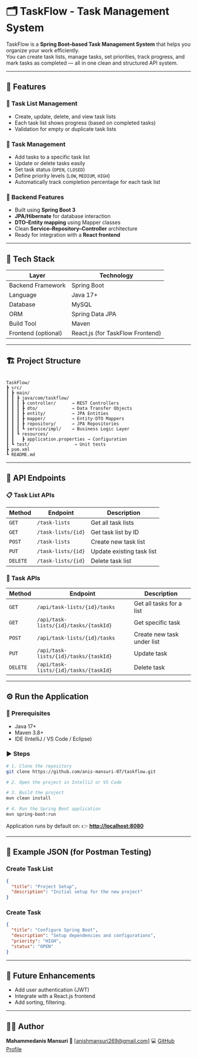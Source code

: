 
# 🗂️ TaskFlow - Task Management System

TaskFlow is a **Spring Boot–based Task Management System** that helps you organize your work efficiently.  
You can create task lists, manage tasks, set priorities, track progress, and mark tasks as completed — all in one clean and structured API system.  

---

## 🚀 Features

### 🔹 Task List Management
- Create, update, delete, and view task lists
- Each task list shows progress (based on completed tasks)
- Validation for empty or duplicate task lists

### 🔹 Task Management
- Add tasks to a specific task list
- Update or delete tasks easily
- Set task status (`OPEN`, `CLOSED`)
- Define priority levels (`LOW`, `MEDIUM`, `HIGH`)
- Automatically track completion percentage for each task list

### 🔹 Backend Features
- Built using **Spring Boot 3**
- **JPA/Hibernate** for database interaction
- **DTO–Entity mapping** using Mapper classes
- Clean **Service–Repository–Controller** architecture
- Ready for integration with a **React frontend**

---

## 🧩 Tech Stack

| Layer | Technology |
|-------|-------------|
| Backend Framework | Spring Boot |
| Language | Java 17+ |
| Database | MySQL |
| ORM | Spring Data JPA |
| Build Tool | Maven |
| Frontend (optional) | React.js (for TaskFlow Frontend) |

---

## 🏗️ Project Structure

```

TaskFlow/
┣ src/
┃ ┣ main/
┃ ┃ ┣ java/com/taskflow/
┃ ┃ ┃ ┣ controller/      → REST Controllers
┃ ┃ ┃ ┣ dto/             → Data Transfer Objects
┃ ┃ ┃ ┣ entity/          → JPA Entities
┃ ┃ ┃ ┣ mapper/          → Entity-DTO Mappers
┃ ┃ ┃ ┣ repository/      → JPA Repositories
┃ ┃ ┃ ┗ service/impl/    → Business Logic Layer
┃ ┃ ┗ resources/
┃ ┃   ┣ application.properties → Configuration
┃ ┗ test/                 → Unit tests
┣ pom.xml
┗ README.md

````

---

## 🔧 API Endpoints

### 📋 Task List APIs
| Method | Endpoint | Description |
|--------|-----------|-------------|
| `GET` | `/task-lists` | Get all task lists |
| `GET` | `/task-lists/{id}` | Get task list by ID |
| `POST` | `/task-lists` | Create new task list |
| `PUT` | `/task-lists/{id}` | Update existing task list |
| `DELETE` | `/task-lists/{id}` | Delete task list |

### 🧠 Task APIs
| Method | Endpoint | Description |
|--------|-----------|-------------|
| `GET` | `/api/task-lists/{id}/tasks` | Get all tasks for a list |
| `GET` | `/api/task-lists/{id}/tasks/{taskId}` | Get specific task |
| `POST` | `/api/task-lists/{id}/tasks` | Create new task under list |
| `PUT` | `/api/task-lists/{id}/tasks/{taskId}` | Update task |
| `DELETE` | `/api/task-lists/{id}/tasks/{taskId}` | Delete task |

---

## ⚙️ Run the Application

### 🧾 Prerequisites
- Java 17+
- Maven 3.8+
- IDE (IntelliJ / VS Code / Eclipse)

### ▶️ Steps
```bash
# 1. Clone the repository
git clone https://github.com/anis-mansuri-07/taskflow.git

# 2. Open the project in IntelliJ or VS Code

# 3. Build the project
mvn clean install

# 4. Run the Spring Boot application
mvn spring-boot:run
````

Application runs by default on:
👉 **[http://localhost:8080](http://localhost:8080)**

---

## 🧪 Example JSON (for Postman Testing)

### Create Task List

```json
{
  "title": "Project Setup",
  "description": "Initial setup for the new project"
}
```

### Create Task

```json
{
  "title": "Configure Spring Boot",
  "description": "Setup dependencies and configurations",
  "priority": "HIGH",
  "status": "OPEN"
}
```

---

## 🧱 Future Enhancements

* Add user authentication (JWT)
* Integrate with a React.js frontend
* Add sorting, filtering.

---

## 👨‍💻 Author

**Mahammedanis Mansuri**
📧 [[anishmansuri269@gmail.com](mailto:anishmansuri269@gmail.com)]
💻 [GitHub Profile](https://github.com/anis-mansuri-07)

